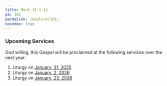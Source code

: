 ```yaml
---
title: Mark 12.1-12
pk: 181
permalink: /explore/181/
noindex: true
---
```


### Upcoming Services

God willing, this Gospel will be proclaimed at the following services over the next year:


1. Liturgy on [January, 31, 2025](https://orthocal.info/readings/gregorian/2025/01/31/)
1. Liturgy on [January,  2, 2026](https://orthocal.info/readings/gregorian/2026/01/02/)
1. Liturgy on [January, 23, 2026](https://orthocal.info/readings/gregorian/2026/01/23/)
